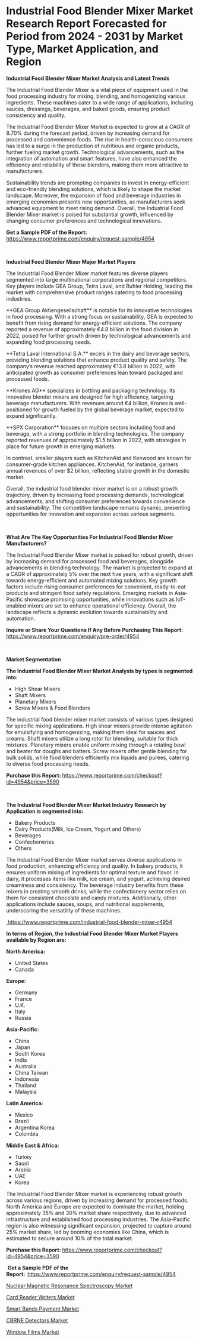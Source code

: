 <p><h1>Industrial Food Blender Mixer Market Research Report Forecasted for Period from 2024 -  2031 by Market Type, Market Application, and Region</h1></p><p><strong>Industrial Food Blender Mixer Market Analysis and Latest Trends</strong></p>
<p><p>The Industrial Food Blender Mixer is a vital piece of equipment used in the food processing industry for mixing, blending, and homogenizing various ingredients. These machines cater to a wide range of applications, including sauces, dressings, beverages, and baked goods, ensuring product consistency and quality. </p><p>The Industrial Food Blender Mixer Market is expected to grow at a CAGR of 8.70% during the forecast period, driven by increasing demand for processed and convenience foods. The rise in health-conscious consumers has led to a surge in the production of nutritious and organic products, further fueling market growth. Technological advancements, such as the integration of automation and smart features, have also enhanced the efficiency and reliability of these blenders, making them more attractive to manufacturers.</p><p>Sustainability trends are prompting companies to invest in energy-efficient and eco-friendly blending solutions, which is likely to shape the market landscape. Moreover, the expansion of food and beverage industries in emerging economies presents new opportunities, as manufacturers seek advanced equipment to meet rising demand. Overall, the Industrial Food Blender Mixer market is poised for substantial growth, influenced by changing consumer preferences and technological innovations.</p></p>
<p><strong>Get a Sample PDF of the Report:&nbsp;</strong> <a href="https://www.reportprime.com/enquiry/request-sample/4954">https://www.reportprime.com/enquiry/request-sample/4954</a></p>
<p>&nbsp;</p>
<p><strong>Industrial Food Blender Mixer Major Market Players</strong></p>
<p><p>The Industrial Food Blender Mixer market features diverse players segmented into large multinational corporations and regional competitors. Key players include GEA Group, Tetra Laval, and Buhler Holding, leading the market with comprehensive product ranges catering to food processing industries.</p><p>**GEA Group Aktiengesellschaft** is notable for its innovative technologies in food processing. With a strong focus on sustainability, GEA is expected to benefit from rising demand for energy-efficient solutions. The company reported a revenue of approximately €4.8 billion in the food division in 2022, poised for further growth driven by technological advancements and expanding food processing needs.</p><p>**Tetra Laval International S.A.** excels in the dairy and beverage sectors, providing blending solutions that enhance product quality and safety. The company’s revenue reached approximately €13.8 billion in 2022, with anticipated growth as consumer preferences lean toward packaged and processed foods.</p><p>**Krones AG** specializes in bottling and packaging technology. Its innovative blender mixers are designed for high efficiency, targeting beverage manufacturers. With revenues around €4 billion, Krones is well-positioned for growth fueled by the global beverage market, expected to expand significantly.</p><p>**SPX Corporation** focuses on multiple sectors including food and beverage, with a strong portfolio in blending technologies. The company reported revenues of approximately $1.5 billion in 2022, with strategies in place for future growth in emerging markets.</p><p>In contrast, smaller players such as KitchenAid and Kenwood are known for consumer-grade kitchen appliances. KitchenAid, for instance, garners annual revenues of over $2 billion, reflecting stable growth in the domestic market.</p><p>Overall, the industrial food blender mixer market is on a robust growth trajectory, driven by increasing food processing demands, technological advancements, and shifting consumer preferences towards convenience and sustainability. The competitive landscape remains dynamic, presenting opportunities for innovation and expansion across various segments.</p></p>
<p>&nbsp;</p>
<p><strong>What Are The Key Opportunities For Industrial Food Blender Mixer Manufacturers?</strong></p>
<p><p>The Industrial Food Blender Mixer market is poised for robust growth, driven by increasing demand for processed food and beverages, alongside advancements in blending technology. The market is projected to expand at a CAGR of approximately 5% over the next five years, with a significant shift towards energy-efficient and automated mixing solutions. Key growth factors include rising consumer preferences for convenient, ready-to-eat products and stringent food safety regulations. Emerging markets in Asia-Pacific showcase promising opportunities, while innovations such as IoT-enabled mixers are set to enhance operational efficiency. Overall, the landscape reflects a dynamic evolution towards sustainability and automation.</p></p>
<p><strong>Inquire or Share Your Questions If Any Before Purchasing This Report:</strong> <a href="https://www.reportprime.com/enquiry/pre-order/4954">https://www.reportprime.com/enquiry/pre-order/4954</a></p>
<p>&nbsp;</p>
<p><strong>Market Segmentation</strong></p>
<p><strong>The Industrial Food Blender Mixer Market Analysis by types is segmented into:</strong></p>
<p><ul><li>High Shear Mixers</li><li>Shaft Mixers</li><li>Planetary Mixers</li><li>Screw Mixers & Food Blenders</li></ul></p>
<p><p>The industrial food blender mixer market consists of various types designed for specific mixing applications. High shear mixers provide intense agitation for emulsifying and homogenizing, making them ideal for sauces and creams. Shaft mixers utilize a long rotor for blending, suitable for thick mixtures. Planetary mixers enable uniform mixing through a rotating bowl and beater for doughs and batters. Screw mixers offer gentle blending for bulk solids, while food blenders efficiently mix liquids and purees, catering to diverse food processing needs.</p></p>
<p><strong>Purchase this Report:&nbsp;</strong><a href="https://www.reportprime.com/checkout?id=4954&price=3590">https://www.reportprime.com/checkout?id=4954&price=3590</a></p>
<p>&nbsp;</p>
<p><strong>The Industrial Food Blender Mixer Market Industry Research by Application is segmented into:</strong></p>
<p><ul><li>Bakery Products</li><li>Dairy Products(Milk, Ice Cream, Yogurt and Others)</li><li>Beverages</li><li>Confectioneries</li><li>Others</li></ul></p>
<p><p>The Industrial Food Blender Mixer market serves diverse applications in food production, enhancing efficiency and quality. In bakery products, it ensures uniform mixing of ingredients for optimal texture and flavor. In dairy, it processes items like milk, ice cream, and yogurt, achieving desired creaminess and consistency. The beverage industry benefits from these mixers in creating smooth drinks, while the confectionery sector relies on them for consistent chocolate and candy mixtures. Additionally, other applications include sauces, soups, and nutritional supplements, underscoring the versatility of these machines.</p></p>
<p><a href="https://www.reportprime.com/industrial-food-blender-mixer-r4954">&nbsp;https://www.reportprime.com/industrial-food-blender-mixer-r4954</a></p>
<p><strong>In terms of Region, the Industrial Food Blender Mixer Market Players available by Region are:</strong></p>
<p>
    <p> <strong> North America: </strong>
        <ul>
            <li>United States</li>
            <li>Canada</li>
        </ul>
        </p> 
    <p> <strong> Europe: </strong>
        <ul>
            <li>Germany</li>
            <li>France</li>
            <li>U.K.</li>
            <li>Italy</li>
            <li>Russia</li>
        </ul>
        </p> 
    <p> <strong> Asia-Pacific: </strong>
        <ul>
            <li>China</li>
            <li>Japan</li>
            <li>South Korea</li>
            <li>India</li>
            <li>Australia</li>
            <li>China Taiwan</li>
            <li>Indonesia</li>
            <li>Thailand</li>
            <li>Malaysia</li>
        </ul>
        </p> 
    <p> <strong> Latin America: </strong>
        <ul>
            <li>Mexico</li>
            <li>Brazil</li>
            <li>Argentina Korea</li>
            <li>Colombia</li>
        </ul>
        </p> 
    <p> <strong> Middle East & Africa: </strong>
        <ul>
            <li>Turkey</li>
            <li>Saudi</li>
            <li>Arabia</li>
            <li>UAE</li>
            <li>Korea</li>
        </ul>
    </p>
    </p>
<p><p>The Industrial Food Blender Mixer market is experiencing robust growth across various regions, driven by increasing demand for processed foods. North America and Europe are expected to dominate the market, holding approximately 35% and 30% market share respectively, due to advanced infrastructure and established food processing industries. The Asia-Pacific region is also witnessing significant expansion, projected to capture around 25% market share, led by booming economies like China, which is estimated to secure around 10% of the total market.</p></p>
<p><strong>Purchase this Report: </strong><a href="https://www.reportprime.com/checkout?id=4954&price=3590">https://www.reportprime.com/checkout?id=4954&price=3590</a></p>
<p>&nbsp;<strong>Get a Sample PDF of the Report:&nbsp;&nbsp;</strong><a href="https://www.reportprime.com/enquiry/request-sample/4954">https://www.reportprime.com/enquiry/request-sample/4954</a></p>
<p><strong></strong></p>
<p><p><a href="https://issuu.com/reportprime-2/docs/nuclear-magnetic-resonance-spectros_8a364f7f378bab">Nuclear Magnetic Resonance Spectroscopy Market</a></p><p><a href="https://github.com/tamvrosiya/Market-Research-Report-List-5/blob/main/card-reader-writers-market.md">Card Reader Writers Market</a></p><p><a href="https://github.com/olyy49keyt/Market-Research-Report-List-1/blob/main/smart-bands-payment-market.md">Smart Bands Payment Market</a></p><p><a href="https://issuu.com/reportprime-2/docs/cbrne-detectors-market-size-2030.pp_8ae47bf382aac7">CBRNE Detectors Market</a></p><p><a href="https://www.linkedin.com/pulse/window-films-industry-sector-market-dynamics-future-scenarios-6blyf?trackingId=XWB1CQ0VQACtNolddeccDw%3D%3D">Window Films Market</a></p></p>